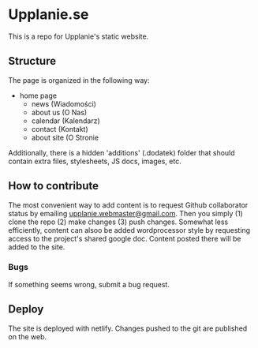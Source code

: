 # Upplanie.se

This is a repo for Upplanie's static website.


## Structure

The page is organized in the following way:

* home page
    * news (Wiadomości)
    * about us (O Nas)
    * calendar (Kalendarz)
    * contact (Kontakt)
    * about site (O Stronie

Additionally, there is a hidden 'additions' (.dodatek) folder that should contain extra files, stylesheets, JS docs, images, etc.


## How to contribute

The most convenient way to add content is to request Github collaborator status by emailing upplanie.webmaster@gmail.com. Then you simply (1) clone the repo (2) make changes (3) push changes. Somewhat less efficiently, content can alsoo be added wordprocessor style by requesting access to the project's shared google doc. Content posted there will be added to the site.

### Bugs

If something seems wrong, submit a bug request.


## Deploy

The site is deployed with netlify. Changes pushed to the git are published on the web.